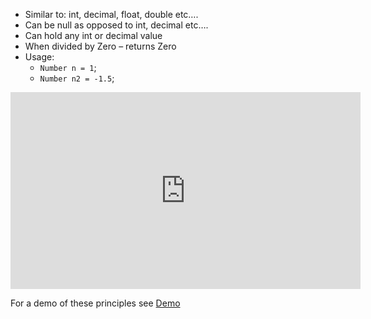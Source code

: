 ﻿

* Similar to: int, decimal, float, double etc….
* Can be null as opposed to int, decimal etc….
* Can hold any int or decimal value
* When divided by Zero – returns Zero
* Usage:
    * `Number n = 1`;
    * `Number n2 = -1.5`;




<iframe width="560" height="315" src="https://www.youtube.com/embed/Bs4QX_f2NQg?list=PL1DEQjXG2xnJHBP-SfD7JIStsHcbhKV8r" frameborder="0" allowfullscreen></iframe>

For a demo of these principles see [Demo](demo-number.html)





